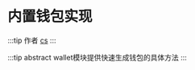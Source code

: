 # 内置钱包实现

:::tip 作者
[cs](https://github.com/lovelycs)
:::

:::tip abstract
wallet模块提供快速生成钱包的具体方法
:::
